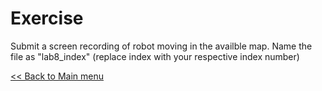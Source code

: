 # Exercise

Submit a screen recording of robot moving in the availble map. Name the file as "lab8_index" (replace index with your respective index number)

[<< Back to Main menu](../README.md)
